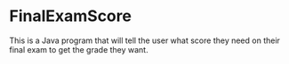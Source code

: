 # FinalExamScore
This is a Java program that will tell the user what score they need on their final exam to get the grade they want. 
